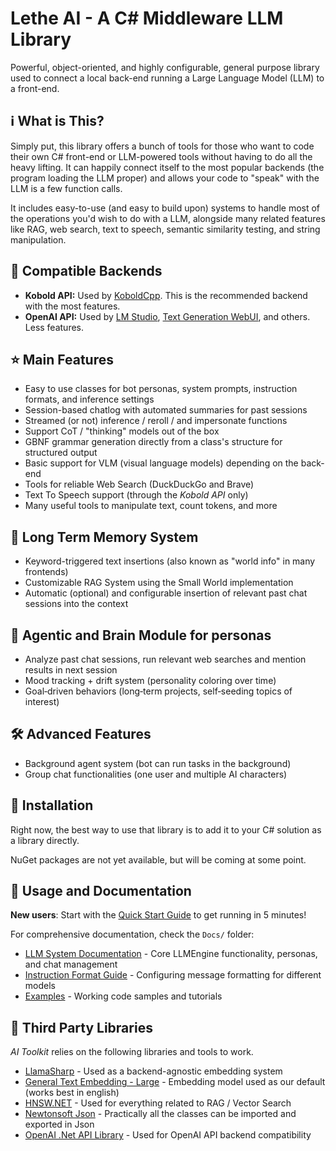 # Lethe AI - A C# Middleware LLM Library

Powerful, object-oriented, and highly configurable, general purpose library used to connect a local back-end running a Large Language Model (LLM) to a front-end.

## ℹ️ What is This?

Simply put, this library offers a bunch of tools for those who want to code their own C# front-end or LLM-powered tools without having to do all the heavy lifting. It can  happily connect itself to the most popular backends (the program loading the LLM proper) and allows your code to "speak" with the LLM is a few function calls. 

It includes easy-to-use (and easy to build upon) systems to handle most of the operations you'd wish to do with a LLM, alongside many related features like RAG, web search, text to speech, semantic similarity testing, and string manipulation.

## 🧩 Compatible Backends
- **Kobold API:** Used by [KoboldCpp](https://github.com/LostRuins/koboldcpp). This is the recommended backend with the most features.
- **OpenAI API:** Used by [LM Studio](https://lmstudio.ai/), [Text Generation WebUI](https://github.com/oobabooga/text-generation-webui), and others. Less features.

## ⭐ Main Features
- Easy to use classes for bot personas, system prompts, instruction formats, and inference settings
- Session-based chatlog with automated summaries for past sessions
- Streamed (or not) inference / reroll / and impersonate functions
- Support CoT / "thinking" models out of the box
- GBNF grammar generation directly from a class's structure for structured output
- Basic support for VLM (visual language models) depending on the back-end
- Tools for reliable Web Search (DuckDuckGo and Brave)
- Text To Speech support (through the *Kobold API* only)
- Many useful tools to manipulate text, count tokens, and more

## 📝 Long Term Memory System
- Keyword-triggered text insertions (also known as "world info" in many frontends)
- Customizable RAG System using the Small World implementation
- Automatic (optional) and configurable insertion of relevant past chat sessions into the context

## 🧠 Agentic and Brain Module for personas
- Analyze past chat sessions, run relevant web searches and mention results in next session
- Mood tracking + drift system (personality coloring over time)
- Goal‑driven behaviors (long‑term projects, self‑seeding topics of interest)

## 🛠️ Advanced Features
- Background agent system (bot can run tasks in the background)
- Group chat functionalities (one user and multiple AI characters)

## 🔎 Installation

Right now, the best way to use that library is to add it to your C# solution as a library directly. 

NuGet packages are not yet available, but will be coming at some point.

## 🔎 Usage and Documentation

**New users**: Start with the [Quick Start Guide](Docs/QUICKSTART.md) to get running in 5 minutes!

For comprehensive documentation, check the `Docs/` folder:
- [LLM System Documentation](Docs/LLMSYSTEM.md) - Core LLMEngine functionality, personas, and chat management
- [Instruction Format Guide](Docs/INSTRUCTFORMAT.md) - Configuring message formatting for different models
- [Examples](Docs/Examples/) - Working code samples and tutorials

## 🤝 Third Party Libraries

*AI Toolkit* relies on the following libraries and tools to work.
- [LlamaSharp](https://github.com/SciSharp/LLamaSharp/) - Used as a backend-agnostic embedding system
- [General Text Embedding - Large](https://huggingface.co/thenlper/gte-large) - Embedding model used as our default (works best in english)
- [HNSW.NET](https://github.com/curiosity-ai/hnsw-sharp) - Used for everything related to RAG / Vector Search
- [Newtonsoft Json](https://www.newtonsoft.com/json) - Practically all the classes can be imported and exported in Json
- [OpenAI .Net API Library](https://github.com/openai/openai-dotnet) - Used for OpenAI API backend compatibility

